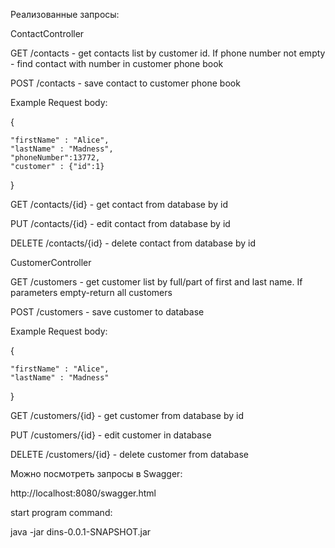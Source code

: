 
Реализованные запросы:

ContactController

GET
/contacts - get contacts list by customer id. If phone number not empty - find contact with number in customer phone book


POST
/contacts - save contact to customer phone book

Example Request body:

{

    "firstName" : "Alice",
    "lastName" : "Madness",
    "phoneNumber":13772,
    "customer" : {"id":1}
}

GET
/contacts/{id} - get contact from database by id


PUT
/contacts/{id} - edit contact from database by id


DELETE
/contacts/{id} - delete contact from database by id





CustomerController

GET
/customers - get customer list by full/part of first and last name. If parameters empty-return all customers


POST
/customers - save customer to database

Example Request body:

{

    "firstName" : "Alice",
    "lastName" : "Madness"
}

GET
/customers/{id} - get customer from database by id

PUT
/customers/{id} - edit customer in database


DELETE
/customers/{id} - delete customer from database



Можно посмотреть запросы в Swagger:

http://localhost:8080/swagger.html


start program command:

java -jar dins-0.0.1-SNAPSHOT.jar
